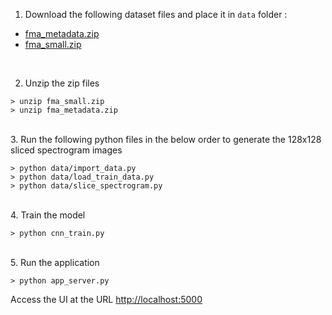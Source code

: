 1. Download the following dataset files and place it in `data` folder :
 - [fma_metadata.zip](https://os.unil.cloud.switch.ch/fma/fma_metadata.zip)
 - [fma_small.zip](https://os.unil.cloud.switch.ch/fma/fma_small.zip)


<br>

2. Unzip the zip files

```
> unzip fma_small.zip
> unzip fma_metadata.zip
```

<br>
3. Run the following python files in the below order to generate the 128x128 sliced spectrogram images

```
> python data/import_data.py
> python data/load_train_data.py
> python data/slice_spectrogram.py
```

<br> 
4. Train the model

```
> python cnn_train.py
```

<br>
5. Run the application

```
> python app_server.py
```

Access the UI at the URL [http://localhost:5000](http://localhost:5000)
